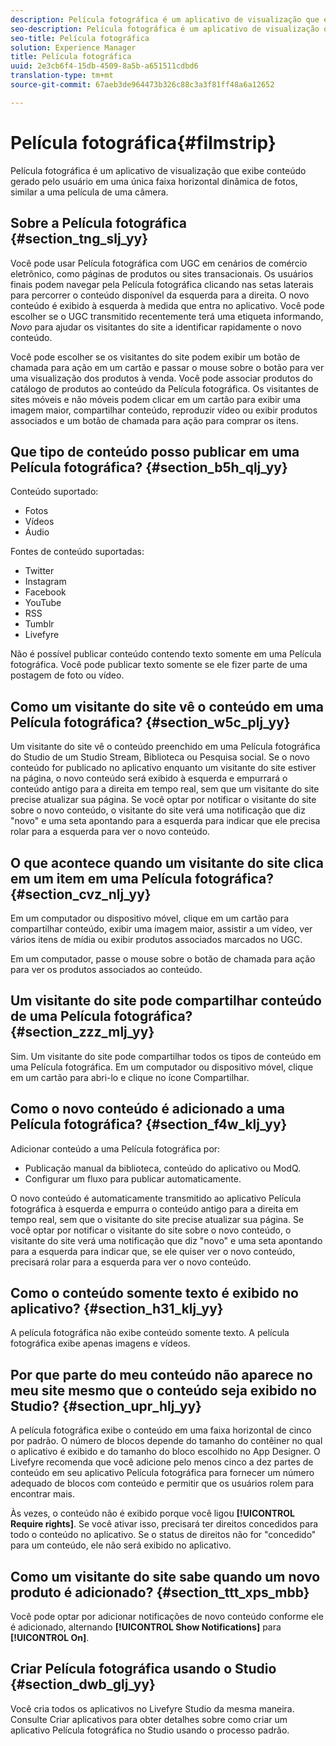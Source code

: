 ```yaml
---
description: Película fotográfica é um aplicativo de visualização que exibe conteúdo gerado pelo usuário em uma única faixa horizontal dinâmica de fotos, similar a uma película de uma câmera.
seo-description: Película fotográfica é um aplicativo de visualização que exibe conteúdo gerado pelo usuário em uma única faixa horizontal dinâmica de fotos, similar a uma película de uma câmera.
seo-title: Película fotográfica
solution: Experience Manager
title: Película fotográfica
uuid: 2e3cb6f4-15db-4509-8a5b-a651511cdbd6
translation-type: tm+mt
source-git-commit: 67aeb3de964473b326c88c3a3f81ff48a6a12652

---
```



# Película fotográfica{#filmstrip}

Película fotográfica é um aplicativo de visualização que exibe conteúdo gerado pelo usuário em uma única faixa horizontal dinâmica de fotos, similar a uma película de uma câmera.

## Sobre a Película fotográfica {#section_tng_slj_yy}

Você pode usar Película fotográfica com UGC em cenários de comércio eletrônico, como páginas de produtos ou sites transacionais. Os usuários finais podem navegar pela Película fotográfica clicando nas setas laterais para percorrer o conteúdo disponível da esquerda para a direita. O novo conteúdo é exibido à esquerda à medida que entra no aplicativo. Você pode escolher se o UGC transmitido recentemente terá uma etiqueta informando, *Novo* para ajudar os visitantes do site a identificar rapidamente o novo conteúdo.

Você pode escolher se os visitantes do site podem exibir um botão de chamada para ação em um cartão e passar o mouse sobre o botão para ver uma visualização dos produtos à venda. Você pode associar produtos do catálogo de produtos ao conteúdo da Película fotográfica. Os visitantes de sites móveis e não móveis podem clicar em um cartão para exibir uma imagem maior, compartilhar conteúdo, reproduzir vídeo ou exibir produtos associados e um botão de chamada para ação para comprar os itens.

## Que tipo de conteúdo posso publicar em uma Película fotográfica? {#section_b5h_qlj_yy}

Conteúdo suportado:

* Fotos
* Vídeos
* Áudio

Fontes de conteúdo suportadas:

* Twitter
* Instagram
* Facebook
* YouTube
* RSS
* Tumblr
* Livefyre

Não é possível publicar conteúdo contendo texto somente em uma Película fotográfica. Você pode publicar texto somente se ele fizer parte de uma postagem de foto ou vídeo.

## Como um visitante do site vê o conteúdo em uma Película fotográfica? {#section_w5c_plj_yy}

Um visitante do site vê o conteúdo preenchido em uma Película fotográfica do Studio de um Studio Stream, Biblioteca ou Pesquisa social. Se o novo conteúdo for publicado no aplicativo enquanto um visitante do site estiver na página, o novo conteúdo será exibido à esquerda e empurrará o conteúdo antigo para a direita em tempo real, sem que um visitante do site precise atualizar sua página. Se você optar por notificar o visitante do site sobre o novo conteúdo, o visitante do site verá uma notificação que diz "novo" e uma seta apontando para a esquerda para indicar que ele precisa rolar para a esquerda para ver o novo conteúdo.

## O que acontece quando um visitante do site clica em um item em uma Película fotográfica? {#section_cvz_nlj_yy}

Em um computador ou dispositivo móvel, clique em um cartão para compartilhar conteúdo, exibir uma imagem maior, assistir a um vídeo, ver vários itens de mídia ou exibir produtos associados marcados no UGC.

Em um computador, passe o mouse sobre o botão de chamada para ação para ver os produtos associados ao conteúdo.

## Um visitante do site pode compartilhar conteúdo de uma Película fotográfica? {#section_zzz_mlj_yy}

Sim. Um visitante do site pode compartilhar todos os tipos de conteúdo em uma Película fotográfica. Em um computador ou dispositivo móvel, clique em um cartão para abri-lo e clique no ícone Compartilhar.

## Como o novo conteúdo é adicionado a uma Película fotográfica? {#section_f4w_klj_yy}

Adicionar conteúdo a uma Película fotográfica por:

* Publicação manual da biblioteca, conteúdo do aplicativo ou ModQ.
* Configurar um fluxo para publicar automaticamente.

O novo conteúdo é automaticamente transmitido ao aplicativo Película fotográfica à esquerda e empurra o conteúdo antigo para a direita em tempo real, sem que o visitante do site precise atualizar sua página. Se você optar por notificar o visitante do site sobre o novo conteúdo, o visitante do site verá uma notificação que diz "novo" e uma seta apontando para a esquerda para indicar que, se ele quiser ver o novo conteúdo, precisará rolar para a esquerda para ver o novo conteúdo.

## Como o conteúdo somente texto é exibido no aplicativo? {#section_h31_klj_yy}

A película fotográfica não exibe conteúdo somente texto. A película fotográfica exibe apenas imagens e vídeos.

## Por que parte do meu conteúdo não aparece no meu site mesmo que o conteúdo seja exibido no Studio? {#section_upr_hlj_yy}

A película fotográfica exibe o conteúdo em uma faixa horizontal de cinco por padrão. O número de blocos depende do tamanho do contêiner no qual o aplicativo é exibido e do tamanho do bloco escolhido no App Designer. O Livefyre recomenda que você adicione pelo menos cinco a dez partes de conteúdo em seu aplicativo Película fotográfica para fornecer um número adequado de blocos com conteúdo e permitir que os usuários rolem para encontrar mais.

Às vezes, o conteúdo não é exibido porque você ligou **[!UICONTROL Require rights]**. Se você ativar isso, precisará ter direitos concedidos para todo o conteúdo no aplicativo. Se o status de direitos não for "concedido" para um conteúdo, ele não será exibido no aplicativo.

## Como um visitante do site sabe quando um novo produto é adicionado? {#section_ttt_xps_mbb}

Você pode optar por adicionar notificações de novo conteúdo conforme ele é adicionado, alternando **[!UICONTROL Show Notifications]** para **[!UICONTROL On]**.

## Criar Película fotográfica usando o Studio {#section_dwb_glj_yy}

Você cria todos os aplicativos no Livefyre Studio da mesma maneira. Consulte Criar aplicativos para obter detalhes sobre como criar um aplicativo Película fotográfica no Studio usando o processo padrão.
